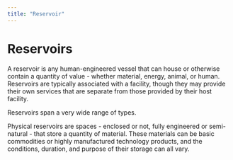 ```yaml
---
title: "Reservoir"
---
```


# Reservoirs

A reservoir is any human-engineered vessel that can house or otherwise contain a quantity of value - whether material, energy, animal, or human. Reservoirs are typically associated with a facility, though they may provide their own services that are separate from those provided by their host facility.

Reservoirs span a very wide range of types.

Physical reservoirs are spaces - enclosed or not, fully engineered or semi-natural - that store a quantity of material. These materials can be basic commodities or highly manufactured technology products, and the conditions, duration, and purpose of their storage can all vary.